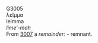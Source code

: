 <body>
  <p>G3005<br>  λεῖμμα  <br> leimma  <br><i>lime‘-mah </i><br>From <a href="g3007.htm">3007</a>  a <i>remainder:</i> - remnant.<br></p>
 </body>